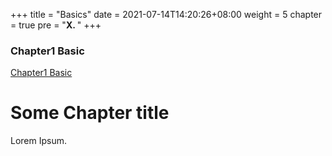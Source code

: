 +++
title = "Basics"
date = 2021-07-14T14:20:26+08:00
weight = 5
chapter = true
pre = "<b>X. </b>"
+++

### Chapter1  Basic
[Chapter1  Basic](#chapter1-basic)





# Some Chapter title

Lorem Ipsum.